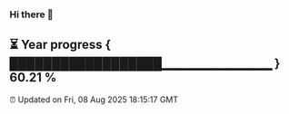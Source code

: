### Hi there 👋
⏳ Year progress { ██████████████████▁▁▁▁▁▁▁▁▁▁▁▁ } 60.21 %
---
⏰ Updated on Fri, 08 Aug 2025 18:15:17 GMT

